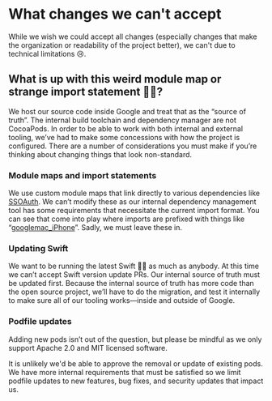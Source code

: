 # What changes we can't accept

While we wish we could accept all changes (especially changes that make the organization or readability of the project better), we can't due to technical limitations 😢.

## What is up with this weird module map or strange import statement 🤷‍♂️?

We host our source code inside Google and treat that as the “source of truth”. The internal build toolchain and dependency manager are not CocoaPods. In order to be able to work with both internal and external tooling, we’ve had to make some concessions with how the project is configured. There are a number of considerations you must make if you’re thinking about changing things that look non-standard. 

### Module maps and import statements

We use custom module maps that link directly to various dependencies like [SSOAuth](https://github.com/google/science-journal-ios/blob/master/ModuleMaps/SSOAuth.modulemaps/module.modulemap). We can’t modify these as our internal dependency management tool has some requirements that necessitate the current import format. You can see that come into play where imports are prefixed with things like “[googlemac_iPhone](https://github.com/google/science-journal-ios/blob/master/ScienceJournal/Accounts/AccountsManager.swift#L19)”. Sadly, we must leave these in.

### Updating Swift

We want to be running the latest Swift 🏃‍♀️ as much as anybody. At this time we can’t accept Swift version update PRs. Our internal source of truth must be updated first. Because the internal source of truth has more code than the open source project, we’ll have to do the migration, and test it internally to make sure all of our tooling works—inside and outside of Google.

### Podfile updates

Adding new pods isn’t out of the question, but please be mindful as we only support Apache 2.0 and MIT licensed software.

It is unlikely we'd be able to approve the removal or update of existing pods. We have more internal requirements that must be satisfied so we limit podfile updates to new features, bug fixes, and security updates that impact us.